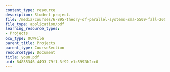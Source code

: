 ```yaml
---
content_type: resource
description: Student project.
file: /media/courses/6-895-theory-of-parallel-systems-sma-5509-fall-2003/84835346449379f13f92e1c5993b2cc0_youn.pdf
file_type: application/pdf
learning_resource_types:
- Projects
ocw_type: OCWFile
parent_title: Projects
parent_type: CourseSection
resourcetype: Document
title: youn.pdf
uid: 84835346-4493-79f1-3f92-e1c5993b2cc0
---
```

